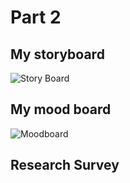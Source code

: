 # Part 2

## My storyboard

![Story Board](https://user-images.githubusercontent.com/52507879/62185871-0b402280-b332-11e9-8bed-087153a395a7.png)

## My mood board

![Moodboard](https://user-images.githubusercontent.com/52507879/62185894-26129700-b332-11e9-8fae-f81359ede2e2.png)

## Research Survey
